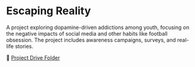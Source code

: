 # Escaping Reality  

A project exploring dopamine-driven addictions among youth, focusing on the negative impacts of social media and other habits like football obsession. The project includes awareness campaigns, surveys, and real-life stories.  

📂 [Project Drive Folder](https://drive.google.com/drive/folders/1weCht4JdfBYCmJswCK8X-20ebvJoIxr0?usp=drive_link)
